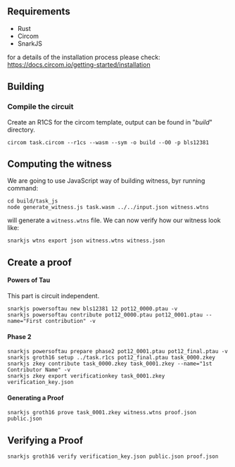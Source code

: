## Requirements
* Rust
* Circom
* SnarkJS

for a details of the installation process please check: https://docs.circom.io/getting-started/installation

## Building

### Compile the circuit
Create an R1CS for the circom template, output can be found in "*build*" directory.
```
circom task.circom --r1cs --wasm --sym -o build --O0 -p bls12381
```

## Computing the witness
We are going to use JavaScript way of building witness, byr running command:
```
cd build/task_js
node generate_witness.js task.wasm ../../input.json witness.wtns
```
will generate a `witness.wtns` file. We can now verify how our witness look like:

```
snarkjs wtns export json witness.wtns witness.json
```

## Create a proof


#### Powers of Tau
This part is circuit independent.
```
snarkjs powersoftau new bls12381 12 pot12_0000.ptau -v
snarkjs powersoftau contribute pot12_0000.ptau pot12_0001.ptau --name="First contribution" -v
```

#### Phase 2
```
snarkjs powersoftau prepare phase2 pot12_0001.ptau pot12_final.ptau -v
snarkjs groth16 setup ../task.r1cs pot12_final.ptau task_0000.zkey
snarkjs zkey contribute task_0000.zkey task_0001.zkey --name="1st Contributor Name" -v
snarkjs zkey export verificationkey task_0001.zkey verification_key.json
```

#### Generating a Proof
```
snarkjs groth16 prove task_0001.zkey witness.wtns proof.json public.json
```

## Verifying a Proof
```
snarkjs groth16 verify verification_key.json public.json proof.json
```